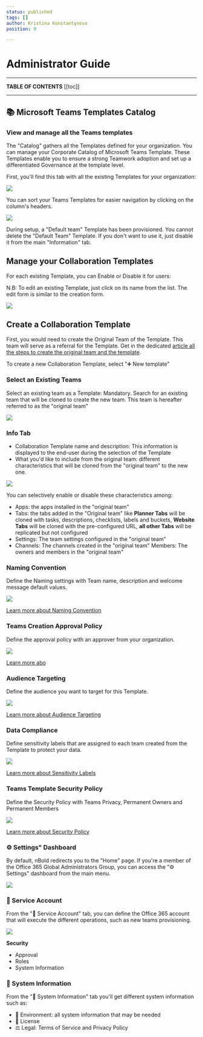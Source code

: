 ```yaml
---
status: published
tags: []
author: Kristina Konstantynova
position: 9

---
```

# Administrator Guide

***

**TABLE OF CONTENTS**
\[\[toc\]\]

***

## 📚 Microsoft Teams Templates Catalog

### View and manage all the Teams templates

The "Catalog" gathers all the Templates defined for your organization. You can manage your Corporate Catalog of Microsoft Teams Template. These Templates enable you to ensure a strong Teamwork adoption and set up a differentiated Governance at the template level.

First, you'll find this tab with all the existing Templates for your organization:

![](/uploads/screenshot-2022-02-10-at-12-06-58.png)

You can sort your Teams Templates for easier navigation by clicking on the column's headers.

![](https://downloads.intercomcdn.com/i/o/175629725/a7d80f07b578f9cb02a9098d/image.png)

During setup, a "Default team" Template has been provisioned. You cannot delete the "Default Team" Template. If you don't want to use it, just disable it from the main "Information" tab.

## Manage your Collaboration Templates

For each existing Template, you can Enable or Disable it for users:

N.B: To edit an existing Template, just click on its name from the list. The edit form is similar to the creation form.

![](https://downloads.intercomcdn.com/i/o/175629976/0fd31007ea6ade2d20a50cd8/image.png)

## Create a Collaboration Template

First, you would need to create the Original Team of the Template. This team will serve as a referral for the Template. Get in the dedicated [article all the steps to create the original team and the template](https://docs.nbold.co/collaboration-templates/create-a-new-collaboration-template.html).

To create a new Collaboration Template, select "➕ New template"

### Select an Existing Teams

Select an existing team as a Template: Mandatory. Search for an existing team that will be cloned to create the new team. This team is hereafter referred to as the "original team"

![](/uploads/screenshot-2022-02-22-at-11-23-24.png)

### Info Tab

* Collaboration Template name and description: This information is displayed to the end-user during the selection of the Template
* What you'd like to include from the original team: different characteristics that will be cloned from the "original team" to the new one.

![](/uploads/info-tab.png)

You can selectively enable or disable these characteristics among:

* Apps: the apps installed in the "original team"
* Tabs: the tabs added in the "Original team" like **Planner Tabs** will be cloned with tasks, descriptions, checklists, labels and buckets, **Website Tabs** will be cloned with the pre-configured URL, **all other Tabs** will be replicated but not configured
* Settings: The team settings configured in the "original team"
* Channels: The channels created in the "original team" Members: The owners and members in the "original team"

### Naming Convention

Define the Naming settings with Team name, description and welcome message default values.

![](/uploads/naming-convention.png)

[Learn more about Naming Convention](https://docs.nbold.co/governance-policies/naming-conventions.html)

### Teams Creation Approval Policy

Define the approval policy with an approver from your organization.

![](/uploads/teams-creation-approval-policy.png)

[Learn more abo](https://docs.nbold.co/governance-policies/naming-conventions.html)

### Audience Targeting

Define the audience you want to target for this Template.

![](/uploads/audience-targeting.png)

[Learn more about Audience Targeting](https://help.salestim.com/en/articles/3519963-audience-targeting)

### Data Compliance

Define sensitivity labels that are assigned to each team created from the Template to protect your data.

![](/uploads/data-compliance.png)

[Learn more about Sensitivity Labels](https://docs.nbold.co/governance-policies/sensitivity-labels.html)

### Teams Template Security Policy

Define the Security Policy with Teams Privacy, Permanent Owners and Permanent Members

![](/uploads/teams-template-security-policy.png)

[Learn more about Security Policy](https://help.salestim.com/en/articles/3519966-security-policy)

### ⚙ Settings" Dashboard

By default, nBold redirects you to the "Home" page. If you're a member of the Office 365 Global Administrators Group, you can access the "⚙ Settings" dashboard from the main menu.

![](/uploads/settings-dashboard.png)

### 🤖 Service Account

From the "🤖 Service Account" tab, you can define the Office 365 account that will execute the different operations, such as new teams provisioning.

![](/uploads/service-account.png)

**Security**

* Approval
* Roles
* System Information

### 📰 System Information

From the "📰 System Information" tab you'll get different system information such as:

* 🔬 Environment: all system information that may be needed
* 🎫 License
* ⚖️ Legal: Terms of Service and Privacy Policy